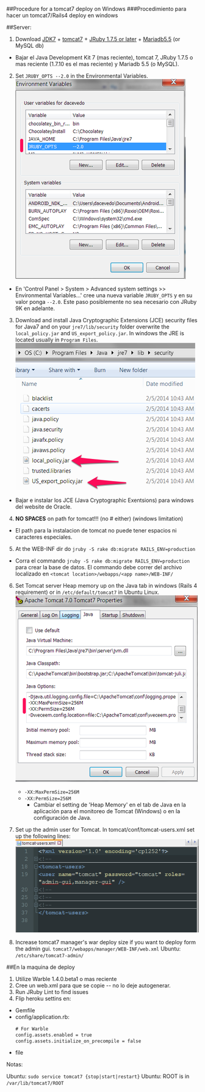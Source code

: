 ##Procedure for a tomcat7 deploy on Windows
###Procedimiento para hacer un tomcat7/Rails4 deploy en windows

##Server:

1. Download [JDK7](http://www.oracle.com/technetwork/java/javase/downloads/index.html) + [tomcat7](http://tomcat.apache.org/download-70.cgi) + [JRuby 1.7.5 or later](http://www.jruby.org/download) + [Mariadb5.5](https://downloads.mariadb.org/) (or MySQL db) 
  - Bajar el Java Development Kit 7 (mas reciente), tomcat 7, JRuby 1.7.5 o mas reciente (1.7.10 es el mas reciente) y Mariadb 5.5 (o MySQL).
2. Set `JRUBY_OPTS --2.0` in the Environmental Variables. ![Environmental Variables](environmental_variables.png "Environmental Variables")
  - En 'Control Panel > System > Advanced system settings >> Environmental Variables...' cree una nueva variable `JRUBY_OPTS` y en su valor ponga `--2.0`.  Este paso posiblemente no sea necesario con JRuby 9K en adelante.  
3. Download and install Java Cryptographic Extensions (JCE) security files for Java7 and  on your `jre7/lib/security` folder overwrite the `local_policy.jar` and `US_export_policy.jar`. In windows the JRE is located usually in `Program Files`.![Files to Replace](JCE_replace_files.png "JCE replace files")
  - Bajar e instalar los JCE (Java Cryptographic Exentsions) para windows del website de Oracle. 
4. __NO SPACES__ on path for tomcat!!! (no # either) (windows limitation)
  - El path para la instalacion de tomcat no puede tener espacios ni caracteres especiales.
5. At the WEB-INF dir do `jruby -S rake db:migrate RAILS_ENV=production`
  - Corra el commando `jruby -S rake db:migrate RAILS_ENV=production` para crear la base de datos. El commando debe correr del archivo localizado en `<tomcat location>/webapps/<app name>/WEB-INF/`
6. Set Tomcat server Heap memory up on the Java tab in windows (Rails 4 requirement) or in `/etc/default/tomcat7` in Ubuntu Linux.![Tomcat Windows Java Config](tomcat_config_windows.png "Tomcat Windows Java Config")
   - `-XX:MaxPermSize=256M`
   - `-XX:PermSize=256M`
     - Cambiar el setting de 'Heap Memory' en el tab de Java en la aplicación para el monitoreo de Tomcat (Windows) o en la configuración de Java.
7. Set up the admin user for Tomcat. In tomcat/conf/tomcat-users.xml set up the following lines: ![Tomcat User Settings](tomcatuserssettings.png "Tomcat User Settings")

8. Increase tomcat7 manager's war deploy size if you want to deploy form the admin gui.
    `tomcat7/webapps/manager/WEB-INF/web.xml`
    Ubuntu: `/etc/share/tomcat7-admin/`

   
   
   
##En la maquina de deploy  

1. Utilize Warble 1.4.0.beta1 o mas reciente
2. Cree un web.xml para que se copie -- no lo deje autogenerar.
3. Run JRuby Lint to find issues
4. Flip heroku settins en:
  - Gemfile
  - config/application.rb:
    ```
    # For Warble
    config.assets.enabled = true
    config.assets.initialize_on_precompile = false
    ```
  - file
  
  
Notas:

Ubuntu: `sudo service tomcat7 {stop|start|restart}`
Ubuntu: ROOT is in `/var/lib/tomcat7/ROOT`